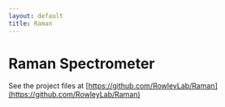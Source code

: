 ```yaml
---
layout: default
title: Raman
---
```


Raman Spectrometer
==================

See the project files at [https://github.com/RowleyLab/Raman](https://github.com/RowleyLab/Raman)
